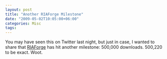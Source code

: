 ```yaml
---
layout: post
title: "Another RIAForge Milestone"
date: "2009-05-02T10:05:00+06:00"
categories: Misc 
tags: 
---
```


You may have seen this on Twitter last night, but just in case, I wanted to share that <a href="http://www.riaforge.org">RIAForge</a> has hit another milestone: 500,000 downloads. 500,220 to be exact. Woot.